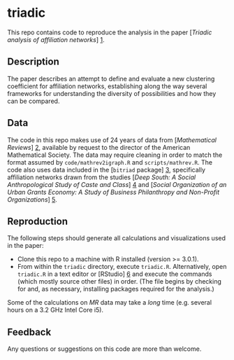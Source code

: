 # triadic

This repo contains code to reproduce the analysis in the paper [*Triadic analysis of affiliation networks*] [1].

[1]: http://journals.cambridge.org/action/displayAbstract?fromPage=online&aid=10081620&fileId=S2050124215000387

## Description

The paper describes an attempt to define and evaluate a new clustering coefficient for affiliation networks, establishing along the way several frameworks for understanding the diversity of possibilities and how they can be compared.

## Data

The code in this repo makes use of 24 years of data from [*Mathematical Reviews*] [2], available by request to the director of the American Mathematical Society. The data may require cleaning in order to match the format assumed by `code/mathrev2igraph.R` and `scripts/mathrev.R`. The code also uses data included in the [`bitriad` package] [3], specifically affiliation networks drawn from the studies [*Deep South: A Social Anthropological Study of Caste and Class*] [4] and [*Social Organization of an Urban Grants Economy: A Study of Business Philanthropy and Non-Profit Organizations*] [5].

[2]: http://www.ams.org/mr-database
[3]: https://github.com/corybrunson/bitriad
[4]: http://books.google.com/books?id=Q3b9QTOgLFcC
[5]: http://books.google.com/books?id=fR-LBQAAQBAJ

## Reproduction

The following steps should generate all calculations and visualizations used in the paper:

* Clone this repo to a machine with R installed (version >= 3.0.1).
* From within the `triadic` directory, execute `triadic.R`. Alternatively, open `triadic.R` in a text editor or [RStudio] [6] and execute the commands (which mostly source other files) in order. (The file begins by checking for and, as necessary, installing packages required for the analysis.)

Some of the calculations on *MR* data may take a *long* time (e.g. several hours on a 3.2 GHz Intel Core i5).

[6]: http://www.rstudio.com/

## Feedback

Any questions or suggestions on this code are more than welcome.
